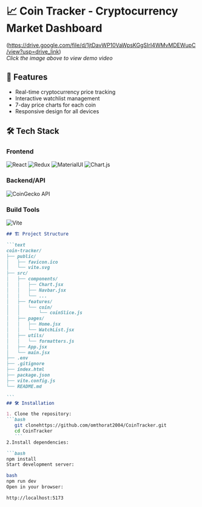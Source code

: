 # 📈 Coin Tracker - Cryptocurrency Market Dashboard

(https://drive.google.com/file/d/1jtDavWP10VaWpsKGgSIrI4WMvMDEWupC/view?usp=drive_link)  
*Click the image above to view demo video*

## 🚀 Features
- Real-time cryptocurrency price tracking
- Interactive watchlist management
- 7-day price charts for each coin
- Responsive design for all devices

## 🛠 Tech Stack

### Frontend
![React](https://img.shields.io/badge/React-20232A?style=for-the-badge&logo=react&logoColor=61DAFB)
![Redux](https://img.shields.io/badge/Redux-593D88?style=for-the-badge&logo=redux&logoColor=white)
![MaterialUI](https://img.shields.io/badge/Material--UI-0081CB?style=for-the-badge&logo=mui&logoColor=white)
![Chart.js](https://img.shields.io/badge/Chart.js-FF6384?style=for-the-badge&logo=chartdotjs&logoColor=white)

### Backend/API
![CoinGecko API](https://img.shields.io/badge/CoinGecko_API-8A2BE2?style=for-the-badge)

### Build Tools
![Vite](https://img.shields.io/badge/Vite-B73BFE?style=for-the-badge&logo=vite&logoColor=FFD62E)
````markdown
## 🏗 Project Structure

```text
coin-tracker/
├── public/
│   ├── favicon.ico
│   └── vite.svg
├── src/
│   ├── components/
│   │   ├── Chart.jsx
│   │   ├── Navbar.jsx
│   │   └── ...
│   ├── features/
│   │   └── coin/
│   │       └── coinSlice.js
│   ├── pages/
│   │   ├── Home.jsx
│   │   └── WatchList.jsx
│   ├── utils/
│   │   └── formatters.js
│   ├── App.jsx
│   └── main.jsx
├── .env
├── .gitignore
├── index.html
├── package.json
├── vite.config.js
└── README.md

```
## 🛠️ Installation

1. Clone the repository:
```bash
   git clonehttps://github.com/omthorat2004/CoinTracker.git
   cd CoinTracker 
   ```
2.Install dependencies:

```bash
npm install
Start development server:

bash
npm run dev
Open in your browser:

http://localhost:5173